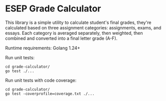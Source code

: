 # ESEP Grade Calculator

This library is a simple utility to calculate student's final grades, they're calculated based on three assignment categories: assignments, exams, and essays. Each category is averaged separately, then weighted, then combined and converted into a final letter grade (A-F).

Runtime requirements:
Golang 1.24+

Run unit tests:
```
cd grade-calculator/
go test ./...
```

Run unit tests with code coverage:
```
cd grade-calculator/
go test -coverprofile=coverage.txt ./...
```